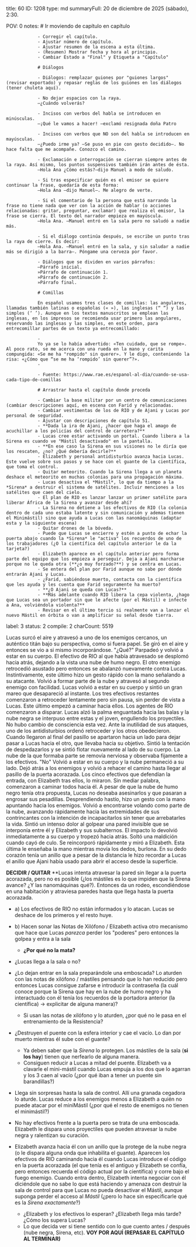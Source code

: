 title:          60
ID:             1208
type:           md
summaryFull:    20 de diciembre de 2025 (sábado), 2:30.
                
POV:            0
notes:          # Ir moviendo de capítulo en capítulo
                
                - Corregir el capítulo.
                - Ajustar número de capítulo.
                - Ajustar resumen de la escena a esta última.
                - (Resumen) Mostrar fecha y hora al principio.
                - Cambiar Estado a "Final" y Etiqueta a "Capítulo"
                
                # Diálogos
                
                - Diálogos: remplazar guiones por "guiones largos" (revisar exportado) y repasar reglas de los guiones en los diálogos (tener chuleta aquí).
                
                - No dejar espacios con la raya.
                —¿Cuándo volverás?
                
                - Incisos con verbos del habla se introducen en minúsculas.
                —¡Qué le vamos a hacer! —exclamó resignada doña Patro
                
                - Incisos con verbos que NO son del habla se introducen en mayúsculas.
                —¿Puedo irme ya? —Se puso en pie con gesto decidido—. No hace falta que me acompañe. Conozco el camino.
                
                - Exclamación e interrogación se cierran siempre antes de la raya. Así mismo, los puntos suspensivos también irán antes de ésta.
                —Hola Ana ¿Cómo estás?—dijo Manuel a modo de saludo.
                
                - Si tras especificar quién es el emisor se quiere continuar la frase, quedaría de esta forma:
                —Hola Ana —dijo Manuel—. Me alegro de verte.
                
                - Si el comentario de la persona que está narrando la frase no tiene nada que ver con la acción de hablar (o acciones relacionadas: gritar, preguntar, exclamar) que realiza el emisor, la frase se cierra. El texto del narrador empieza en mayúscula.
                —Hola Ana. —Manuel entró en la sala pero no saludó a nadie más.
                
                - Si el diálogo continúa después, se escribe un punto tras la raya de cierre. Es decir:
                —Hola Ana. —Manuel entró en la sala, y sin saludar a nadie más se dirigió a la barra—. Póngame una cerveza por favor.
                
                - Diálogos que se dividen en varios párrafos:
                —Párrafo inicial.
                »Párrafo de continuación 1.
                »Párrafo de continuación 2.
                »Párrafo final.
                
                # Comillas
                
                En español usamos tres clases de comillas: las angulares, llamadas también latinas o españolas (« »), las inglesas (“ ”) y las simples (‘ ’). Aunque en los textos manuscritos se emplean las inglesas, en los impresos se recomienda usar primero las angulares, reservando las inglesas y las simples, en este orden, para entrecomillar partes de un texto ya entrecomillado:
                
                -
                Yo ya se lo había advertido: «Ten cuidado, que se rompe». Al poco rato, se me acerca con una rueda en la mano y carita compungida: «Se me ha "rompido" sin querer». Y le digo, conteniendo la risa: «¿Cómo que “se me ha ‘rompido’ sin querer”?».
                -
                
                - Fuente: https://www.rae.es/espanol-al-dia/cuando-se-usa-cada-tipo-de-comillas
                
                # Arrastrar hasta el capítulo donde proceda
                
                - Cambiar la base militar por un centro de comunicaciones (cambiar descripciones aquí, en escena con Farid y relacionadas.
                - Cambiar vestimentas de los de RIO y de Ajani y Lucas por personal de seguridad.
                - Ajustar con descripciones de capítulo 51.
                - **Dada la ira de Ajani, ¿hacer que haga el amago de acuchillar a los policías del control de carretera?**
                - Lucas cree estar activando un portal. Cuando libera a la Sirena es cuando ve "Mástil desactivado" en la pantalla.
                - **En ese caso la Sirena en sus visiones no le diría que los rescaten, ¿no? ¿Qué debería decirle?**
                - Elizabeth y personal antidisturbio avanza hacia Lucas. Este vuelve sobre sus pasos y se hace con el guante de la científica, que toma el control.
                - Quitar meteorito. Cuando la Sirena llega a un planeta deshace el meteorito en muchas colonias para una propagación máxima.
                - Lucas desactiva el *Mástil*, lo que da tiempo a la *Sirena* a destruir el sistema de satélites. Incluir menciones a los satélites que caen del cielo.
                - El plan de RIO es lanzar lanzar un primer satélite para liberar África de la Sirena y avanzar desde ahí?
                - La Sirena no detiene a los efectivos de RIO (la colonia dentro de cada uno estaba latente y sin comunicación y ademas tienen el Minimástil) sino que ayuda a Lucas con las nanomáquinas (adaptar esta y la siguiente escena)
                - Quitar drones de la bóveda.
                - Puede que Lucas se encierre y estén a punto de echar la puerta abajo cuando la *Sirena* le "activa" los recuerdos de uno de los trabajadores (¿O la científica del capítulo anterior le da la tarjeta?)
                - Elizabeth aparece en el capítulo anterior pero forma parte del equipo que los empieza a perseguir. Deja a Ajani marcharse porque no le queda otra (**¿o muy forzado?**) y se centra en Lucas.
                - Se entera del plan por Farid aunque no sabe por dónde entrarán Ajani y Lucas.
                - ¿Farid, sabiéndose muerto, contacta con la científica que les ayuda y les cuenta que Farid seguramente ha muerto?
                - **¿O Ajani se queda con Lucas?**
                - **Más adelante cuando RIO libera la cepa violenta, ¿hago que Lucas sea un portador sin que le afecte (por el Mástil) e infecte a Ana, volviéndola violenta?**
                - Revisar en el último tercio si realmente van a lanzar el nuevo Mástil en órbita o van a amplificar su señal desde tierra.
label:          3
status:         2
compile:        2
charCount:      5519



Lucas surcó el aire y atravesó a uno de los enemigos cercanos, un auténtico titán bajo su perspectiva, como si fuera papel.
Se giró en el aire y entonces se vio a si mismo incorporándose.
"¿Qué?"
Parpadeó y volvió a estar en su cuerpo. El efectivo de RIO al que había atravesado se desplomó hacia atrás, dejando a la vista una nube de humo negro.
El otro enemigo retrocedió asustado pero entonces se abalanzó nuevamente contra Lucas.
Instintivamente, este último hizo un gesto rápido con la mano señalando a su atacante. Volvió a formar parte de la nube y atravesó al segundo enemigo con facilidad.
Lucas volvió a estar en su cuerpo y sintió un gran mareo que desapareció al instante.
Los tres efectivos restantes comenzaron a retroceder lentamente pero sin pausa, sin perder de vista a Lucas. Este último empezó a caminar hacia ellos.
Los agentes de RIO comenzaron a disparar. Lucas alzó la palma enguantada hacia las balas y la nube negra se interpuso entre estas y el joven, engullendo los proyectiles. No hubo cambio de consciencia esta vez.
Ante la inutilidad de sus ataques, uno de los antidisturbios ordenó retroceder y los otros obedecieron. Cuando llegaron al final del pasillo se apartaron hacia un lado para dejar pasar a Lucas hacia el otro, que llevaba hacia su objetivo.
Sintió la tentación de despedazarlos y se sintió flotar nuevamente al lado de su cuerpo. La nube de la que formaba parte se removía nerviosa y observaba fijamente a los efectivos.
"No"
Volvió a estar en su cuerpo y la nube permaneció a su lado.
Dejó atrás a los enemigos y volvió a rehacer el camino hasta llegar al pasillo de la puerta acorazada.
Los cinco efectivos que defendían la entrada, con Elizabeth tras ellos, lo miraron. Sin mediar palabra, comenzaron a caminar todos hacia él.
A pesar de que la nube de humo negro tenía otra propuesta, Lucas no deseaba asesinarlos y que pasaran a engrosar sus pesadillas. Desprendiendo hastío, hizo un gesto con la mano apuntando hacia los enemigos.
Volvió a encontrarse volando como parte de la nube, avanzando rápidamente hacia las extremidades de sus contrincantes con la intención de incapacitarlos sin tener que arrebatarles la vida.
Sintió un intenso dolor al golpear una pared invisible que se interponía entre él y Elizabeth y sus subalternos. El impacto lo devolvió inmediatamente a su cuerpo y tropezó hacia atrás.
Soltó una maldición cuando cayó de culo. Se reincorporó rápidamente y miró a Elizabeth. Esta última le enseñaba la mano mientras movía los dedos, burlona.
En su dedo corazón tenía un anillo que a pesar de la distancia le hizo recordar a Lucas el anillo que Ajani había usado para abrir el acceso desde la superficie.

**DECIDIR / QUITAR**
**Lucas intenta atravesar la pared sin llegar a la puerta acorazada, pero no es posible (¿los mástiles es lo que impiden que la Sirena avance? ¿Y las nanomáquinas qué?). Entonces da un rodeo, escondiéndose en una habitación y atraviesa paredes hasta que llega hasta la puerta acorazada.

- a) Los efectivos de RIO no están informados y lo atacan. Lucas se deshace de los primeros y el resto huye.
- b) Hacen sonar las Notas de Xilófono / Elizabeth activa otro mecanismo que hace que Lucas *parezca* perder los "poderes" pero entonces la golpea y entra a la sala
	- **¿Por qué no la mata?**
- ¿Lucas llega a la sala o no?
- ¿Lo dejan entrar en la sala preparándole una emboscada? Lo aturden con las notas de xilófono / mástiles pensando que lo han reducido pero entonces Lucas consigue zafarse e introducir la contraseña (la cuál conoce porque la Sirena que hay en la nube de humo negro y ha interactuado con él tenía los recuerdos de la portadora anterior (la científica) -> explicitar de alguna manera)?
	- Si usan las notas de xilófono y lo aturden, ¿por qué no le pasa en el entrenamiento de la Resistencia?
- ¿Destruyen el puente con la esfera interior y cae el vacío. Lo dan por muerto mientras él sube con el guante?
	- Ya deben saber que la *Sirena* lo protegen. Los mástiles de la sala (**si los hay**) tienen que nerfearlo de alguna manera.
	- Consiguen reducir a Lucas a mitad del puente. Elizabeth va a clavarle el mini-mástil cuando Lucas empuja a los dos que lo agarran y los 3 caen al vacío (¿por qué iban a tener un puente sin barandillas?)
- Llega sin sorpresas hasta la sala de control. Allí una granada cegadora lo aturde. Lucas reduce a los enemigos menos a Elizabeth a quién no puede atacar por el miniMástil (¿por qué el resto de enemigos no tienen el minimástil?)
- No hay efectivos frente a la puerta pero se trata de una emboscada. Elizabeth le dispara unos proyectiles que pueden atravesar la nube negra y ralentizan su curación.



- Elizabeth avanza hacia él con un anillo que la protege de la nube negra (o le dispara alguna onda que inhabilita el guante). Aparecen los efectivos de RIO caminando hacia él cuando Lucas introduce el código en la puerta acorazada (el que tenía es el antiguo y Elizabeth se confía, pero entonces recuerda el código actual por la científica) y corre bajo el fuego enemigo. Cuando entra dentro, Elizabeth intenta negociar con él diciéndole que no sabe lo que está haciendo y amenaza con destruir la sala de control para que Lucas no pueda desactivar el Mástil, aunque suponga perder el acceso al *Mástil* (¿pero lo hace sin especificarle qué es la *Sirena exactamente*?)
	- ¿Elizabeth y los efectivos lo esperan? ¿Elizabeth llega más tarde? ¿Cómo los supera Lucas?
	- Lo que decida ver si tiene sentido con lo que cuento antes / después (nube negra, Sirena, etc).
**VOY POR AQUÍ (REPASAR EL CAPÍTULO AL TERMINAR)**